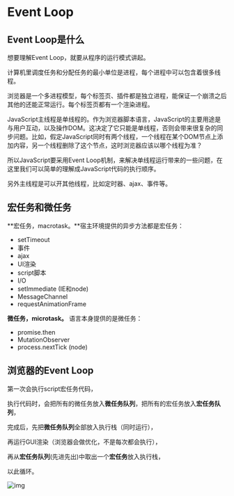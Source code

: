 # Event Loop



## Event Loop是什么

想要理解Event Loop，就要从程序的运行模式讲起。

计算机里调度任务和分配任务的最小单位是进程，每个进程中可以包含着很多线程。

浏览器是一个多进程模型，每个标签页、插件都是独立进程，能保证一个崩溃之后其他的还能正常运行。每个标签页都有一个渲染进程。

JavaScript主线程是单线程的。作为浏览器脚本语言，JavaScript的主要用途是与用户互动，以及操作DOM。这决定了它只能是单线程，否则会带来很复杂的同步问题。比如，假定JavaScript同时有两个线程，一个线程在某个DOM节点上添加内容，另一个线程删除了这个节点，这时浏览器应该以哪个线程为准？

所以JavaScript要采用Event Loop机制，来解决单线程运行带来的一些问题，在这里我们可以简单的理解成JavaScript代码的执行顺序。

另外主线程是可以开其他线程，比如定时器、ajax、事件等。

## 宏任务和微任务

**宏任务，macrotask。**宿主环境提供的异步方法都是宏任务：

- setTimeout
- 事件
- ajax
- UI渲染
- script脚本
- I/O
- setImmediate (IE和node)
- MessageChannel
- requestAnimationFrame 

**微任务，microtask。** 语言本身提供的是微任务：

- promise.then
- MutationObserver
- process.nextTick (node)



## 浏览器的Event Loop

第一次会执行script宏任务代码，

执行代码时，会把所有的微任务放入**微任务队列**，把所有的宏任务放入**宏任务队列**，

完成后，先把**微任务队列**全部放入执行栈（同时运行），

再运行GUI渲染（浏览器会做优化，不是每次都会执行），

再从**宏任务队列**(先进先出)中取出一个**宏任务**放入执行栈，

以此循环。

![img](http://qiniu.zwhid.online/uPic/19-16-21-Fi3aj4.jpg)